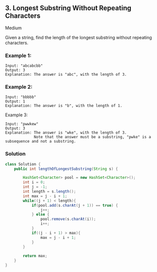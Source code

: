 ## 3. Longest Substring Without Repeating Characters

Medium

Given a string, find the length of the longest substring without repeating characters.

### Example 1:
```
Input: "abcabcbb"
Output: 3 
Explanation: The answer is "abc", with the length of 3. 
```
### Example 2:
```
Input: "bbbbb"
Output: 1
Explanation: The answer is "b", with the length of 1.
```
Example 3:
```
Input: "pwwkew"
Output: 3
Explanation: The answer is "wke", with the length of 3. 
             Note that the answer must be a substring, "pwke" is a subsequence and not a substring.
```
### Solution
```Java
class Solution {
    public int lengthOfLongestSubstring(String s) {

        HashSet<Character> pool = new HashSet<Character>();
        int i = 0;
        int j = -1;
        int length = s.length();
        int max = j - i + 1;
        while((j + 1) < length){
            if(pool.add(s.charAt(j + 1)) == true) {
                j++;
            } else {
                pool.remove(s.charAt(i));
                i++;
            }
            if((j - i + 1) > max){
                max = j - i + 1;
            }
        }
        
        return max;
    }
}
```
